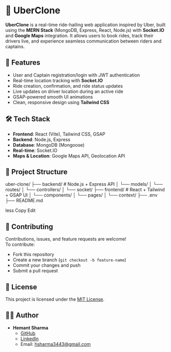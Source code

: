 # 🚗 UberClone

**UberClone** is a real-time ride-hailing web application inspired by Uber, built using the **MERN Stack** (MongoDB, Express, React, Node.js) with **Socket.IO** and **Google Maps** integration. It allows users to book rides, track their drivers live, and experience seamless communication between riders and captains.

## 🚀 Features

- User and Captain registration/login with JWT authentication  
- Real-time location tracking with **Socket.IO**
- Ride creation, confirmation, and ride status updates
- Live updates on driver location during an active ride
- GSAP-powered smooth UI animations
- Clean, responsive design using **Tailwind CSS**

## 🛠️ Tech Stack

- **Frontend**: React (Vite), Tailwind CSS, GSAP
- **Backend**: Node.js, Express
- **Database**: MongoDB (Mongoose)
- **Real-time**: Socket.IO
- **Maps & Location**: Google Maps API, Geolocation API

## 📁 Project Structure

uber-clone/
├── backend/ # Node.js + Express API
│ └── models/
│ └── routes/
│ └── controllers/
│ └── socket/
├── frontend/ # React + Tailwind + GSAP UI
│ └── components/
│ └── pages/
│ └── context/
├── .env
├── README.md

less
Copy
Edit

## 🤝 Contributing

Contributions, issues, and feature requests are welcome!  
To contribute:
- Fork this repository
- Create a new branch (`git checkout -b feature-name`)
- Commit your changes and push
- Submit a pull request

## 📄 License

This project is licensed under the [MIT License](LICENSE).

## 👨‍💻 Author

- **Hemant Sharma**  
  - [GitHub](https://github.com/hsharma3443)
  - [LinkedIn](www.linkedin.com/in/hemant-kumar-sharma-118919323)
  - Email: hsharma3443@gmail.com
